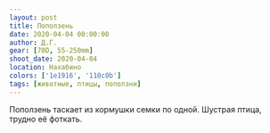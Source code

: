 ```yaml
---
layout: post
title: Поползень
date: 2020-04-04 00:00:00
author: Д.Г.
gear: [70D, 55-250mm]
shoot_date: 2020-04-04
location: Нахабино
colors: ['1e1916', '110c0b']
tags: [животные, птицы, поползни]
---
```

Поползень таскает из кормушки семки по одной. Шустрая птица, трудно её фоткать.
